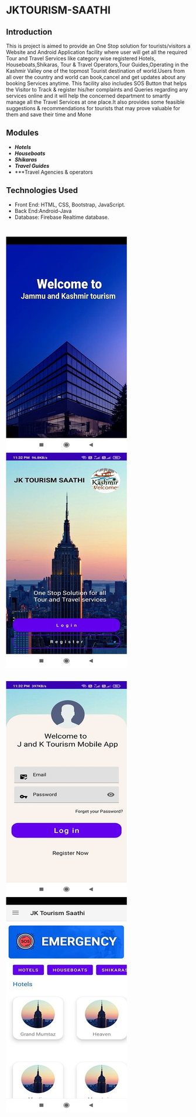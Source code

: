 # JKTOURISM-SAATHI



## Introduction

This is project is aimed to provide an One Stop solution for tourists/visitors a Website and Android Application facility where user will get all the required Tour and Travel Services like category wise registered Hotels, Houseboats,Shikaras, Tour & Travel Operators,Tour Guides,Operating in the Kashmir Valley one of the topmost Tourist destination of world.Users from all over the country and world can book,cancel and get updates about any booking Services anytime. This facility also includes SOS Button that helps the Visitor to Track & register his/her complaints and Queries regarding any services online and it will help the concerned department to smartly manage all the Travel Services at one place.It also provides some feasible suggestions & recommendations for tourists that may prove valuable for them and save their time and Mone

## Modules
- ***Hotels***
- ***Houseboats***
- ***Shikaras***
- ***Travel Guides***
- ***Travel Agencies & operators

## Technologies Used
- Front End: HTML, CSS, Bootstrap, JavaScript.
- Back End:Android-Java
- Database: Firebase Realtime database.
<br>

![home](img1.jpg)  ![Imgur](img2.jpg) </br></br></br>![Imgur](img3.jpg)   ![Imgur](img4.jpg) 


